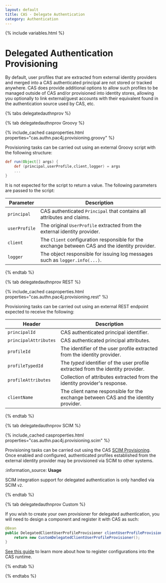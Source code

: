 ```yaml
---
layout: default
title: CAS - Delegate Authentication
category: Authentication
---
```


{% include variables.html %}

# Delegated Authentication Provisioning

By default, user profiles that are extracted from external identity providers and merged into a CAS
authenticated principal are not stored or tracked anywhere. CAS does provide additional options to allow
such profiles to be managed outside of CAS and/or provisioned into identity stores, allowing you optionally to link
external/guest accounts with their equivalent found in the authentication source used by CAS, etc.
      
{% tabs delegatedauthnprov %}

{% tab delegatedauthnprov Groovy %}

{% include_cached casproperties.html properties="cas.authn.pac4j.provisioning.groovy" %}

Provisioning tasks can be carried out using an external Groovy script with the following structure:

```groovy
def run(Object[] args) {
    def (principal,userProfile,client,logger) = args
    ...
}
```

It is not expected for the script to return a value. The following parameters are passed to the script:

| Parameter     | Description                                                                                    |
|---------------|------------------------------------------------------------------------------------------------|
| `principal`   | CAS authenticated `Principal` that contains all attributes and claims.                         |
| `userProfile` | The original `UserProfile` extracted from the external identity provider.                      |
| `client`      | The `Client` configuration responsible for the exchange between CAS and the identity provider. |
| `logger`      | The object responsible for issuing log messages such as `logger.info(...)`.                    |

{% endtab %}

{% tab delegatedauthnprov REST %}

{% include_cached casproperties.html properties="cas.authn.pac4j.provisioning.rest" %}

Provisioning tasks can be carried out using an external REST endpoint expected to receive the following:

| Header                | Description                                                                         |
|-----------------------|-------------------------------------------------------------------------------------|
| `principalId`         | CAS authenticated principal identifier.                                             |
| `principalAttributes` | CAS authenticated principal attributes.                                             |
| `profileId`           | The identifier of the user profile extracted from the identity provider.            |
| `profileTypedId`      | The *typed* identifier of the user profile extracted from the identity provider.    |
| `profileAttributes`   | Collection of attributes extracted from the identity provider's response.           |
| `clientName`          | The client name responsible for the exchange between CAS and the identity provider. |

{% endtab %}

{% tab delegatedauthnprov SCIM %}

{% include_cached casproperties.html properties="cas.authn.pac4j.provisioning.scim" %}

Provisioning tasks can be carried out using the CAS [SCIM Provisioning](../integration/SCIM-Provisioning.html).
Once enabled and configured, authenticated profiles established from the external identity provider may be
provisioned via SCIM to other systems.

<div class="alert alert-info">:information_source: <strong>Usage</strong><p>SCIM integration support for 
delegated authentication is only handled via SCIM <code>v2</code>.</p></div>

{% endtab %}

{% tab delegatedauthnprov Custom %}

If you wish to create your own provisioner for delegated authentication, you will need to
design a component and register it with CAS as such:

```java
@Bean
public DelegatedClientUserProfileProvisioner clientUserProfileProvisioner() {
    return new CustomDelegatedClientUserProfileProvisioner();
}
```

[See this guide](../configuration/Configuration-Management-Extensions.html) to learn more about
how to register configurations into the CAS runtime.

{% endtab %}

{% endtabs %}

